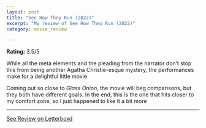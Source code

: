 ```yaml
---
layout: post
title: "See How They Run (2022)"
excerpt: "My review of See How They Run (2022)"
category: movie_review

---
```


**Rating:** 3.5/5

While all the meta elements and the pleading from the narrator don’t stop this from being another Agatha Christie-esque mystery, the performances make for a delightful little movie

Coming out so close to <i>Glass Onion</i>, the movie will beg comparisons, but they both have different goals. In the end, this is the one that hits closer to my comfort zone, so I just happened to like it a bit more

<hr>

[See Review on Letterboxd](https://boxd.it/3E835j)
